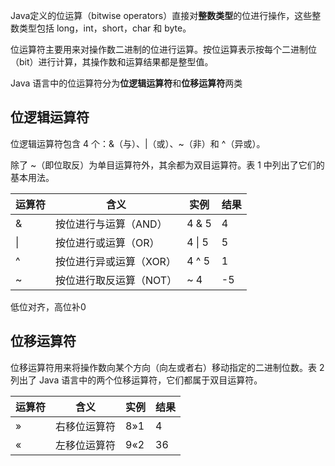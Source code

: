 Java定义的位运算（bitwise operators）直接对**整数类型**的位进行操作，这些整数类型包括 long，int，short，char 和 byte。

位运算符主要用来对操作数二进制的位进行运算。按位运算表示按每个二进制位（bit）进行计算，其操作数和运算结果都是整型值。

Java 语言中的位运算符分为**位逻辑运算符**和**位移运算符**两类



## 位逻辑运算符

位逻辑运算符包含 4 个：&（与）、|（或）、~（非）和 ^（异或）。

除了 ~（即位取反）为单目运算符外，其余都为双目运算符。表 1 中列出了它们的基本用法。

| 运算符 | 含义                    | 实例   | 结果 |
| ------ | ----------------------- | ------ | ---- |
| &      | 按位进行与运算（AND）   | 4 & 5  | 4    |
| \|     | 按位进行或运算（OR）    | 4 \| 5 | 5    |
| ^      | 按位进行异或运算（XOR） | 4 ^ 5  | 1    |
| ~      | 按位进行取反运算（NOT） | ~ 4    | -5   |



低位对齐，高位补0





## 位移运算符

位移运算符用来将操作数向某个方向（向左或者右）移动指定的二进制位数。表 2 列出了 Java 语言中的两个位移运算符，它们都属于双目运算符。



| 运算符 | 含义         | 实例 | 结果 |
| ------ | ------------ | ---- | ---- |
| »      | 右移位运算符 | 8»1  | 4    |
| «      | 左移位运算符 | 9«2  | 36   |

